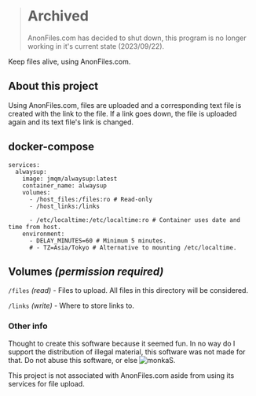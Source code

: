 ># Archived
> AnonFiles.com has decided to shut down, this program is no longer working in it's current state (2023/09/22).

Keep files alive, using AnonFiles.com.

## About this project
Using AnonFiles.com, files are uploaded and a corresponding text file is created with the link to the file. If a link goes down, the file is uploaded again and its text file's link is changed.

## docker-compose
```
services:
  alwaysup:
    image: jmqm/alwaysup:latest
    container_name: alwaysup
    volumes:
      - /host_files:/files:ro # Read-only
      - /host_links:/links

      - /etc/localtime:/etc/localtime:ro # Container uses date and time from host.
    environment:
      - DELAY_MINUTES=60 # Minimum 5 minutes.
      # - TZ=Asia/Tokyo # Alternative to mounting /etc/localtime.
```

## Volumes _(permission required)_
`/files` _(read)_ - Files to upload. All files in this directory will be considered.

`/links` _(write)_ - Where to store links to.

### Other info
Thought to create this software because it seemed fun. In no way do I support the distribution of illegal material, this software was not made for that. Do not abuse this software, or else ![monkaS](https://cdn.betterttv.net/emote/59ca6551b27c823d5b1fd872/1x).

This project is not associated with AnonFiles.com aside from using its services for file upload.

